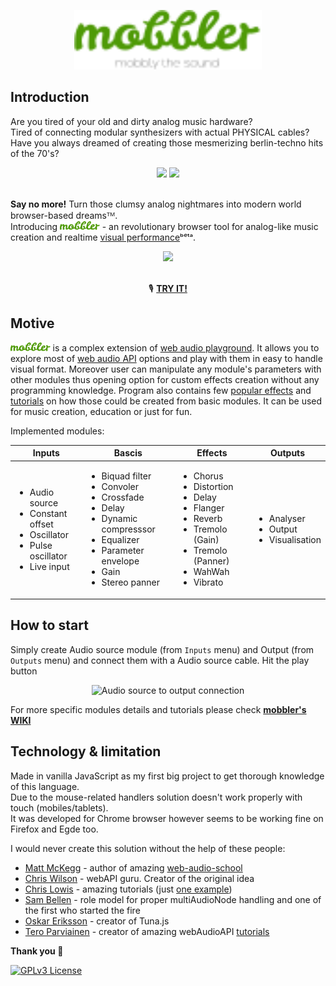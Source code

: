 <p align="center">
<a href="https://mobbler.js.org"><img src="/img/mobbler_animated.svg" width="300px" /></a>
</p>

## Introduction

Are you tired of your old and dirty analog music hardware? <br>
Tired of connecting modular synthesizers with actual PHYSICAL cables? <br>
Have you always dreamed of creating those mesmerizing berlin-techno hits of the 70's?<br>
<div align="center">
 <img src="https://i.imgur.com/uripicq.jpg" height="250px"/>

 <img src="https://user-images.githubusercontent.com/1651451/142727918-165abe31-0d78-4c62-9a68-370ad509c238.png" height="250px"/>
</div>
<br/>

**Say no more!** Turn those clumsy analog nightmares into modern world browser-based dreamsᵀᴹ.<br>
Introducing <a href="https://mobbler.js.org"><img src="/img/mobbler_word.svg" height="14px"/></a> - an revolutionary browser tool for analog-like music creation and realtime [visual performance](https://en.wikipedia.org/wiki/VJing)ᵇᵉᵗᵃ.
<div align="center">
<img src="https://user-images.githubusercontent.com/1651451/142727254-c605e95b-abd8-4084-aa79-d2510d038e0b.png" height="300px" />
</div>
<BR>
<div align="center">
 
 🎙️ <b>[TRY IT!](https://mobbler.js.org)</b>

</div>

## Motive
<a href="https://mobbler.js.org"><img src="/img/mobbler_word.svg" height="14px"/></a> is a complex extension of [web audio playground](https://github.com/cwilso/WebAudio). It allows you to explore most of [web audio API](https://www.w3.org/TR/webaudio/) options and play with them in easy to handle visual format. Moreover user can manipulate any module's parameters with other modules thus opening option for custom effects creation without any programming knowledge. Program also contains few [popular effects](https://github.com/Megaemce/mobbler/wiki/Effects) and [tutorials](https://github.com/Megaemce/mobbler/wiki/Tutorials) on how those could be created from basic modules. It can be used for music creation, education or just for fun. 

Implemented modules:
<table>
<thead>
  <tr>
    <th>Inputs</th>
    <th>Bascis</th>
    <th>Effects</th>
    <th>Outputs</th>
  </tr>
</thead>
<tbody>
  <tr>
    <td>
     <ul>
      <li>Audio source</li>
      <li>Constant offset</li>
      <li>Oscillator</li>
      <li>Pulse oscillator</li>
      <li>Live input</li>
     </ul>
   </td>
    <td>
     <ul>
      <li>Biquad filter</li>
      <li>Convoler</li>
      <li>Crossfade</li>
      <li>Delay</li>
      <li>Dynamic compresssor</li>
      <li>Equalizer</li>
      <li>Parameter envelope</li>
      <li>Gain</li>
      <li>Stereo panner</li>
     </ul>
   </td>
    <td>
     <ul>
      <li>Chorus</li>
      <li>Distortion</li>
      <li>Delay</li>
      <li>Flanger</li>
      <li>Reverb</li>
      <li>Tremolo (Gain)</li>
      <li>Tremolo (Panner)</li>
      <li>WahWah</li>
      <li>Vibrato</li>
     </ul>   
   </td>
       <td>
     <ul>
      <li>Analyser</li>
      <li>Output</li>
      <li>Visualisation</li>
     </ul>   
   </td>
  </tr>
</tbody>
</table>


## How to start
Simply create Audio source module (from `Inputs` menu) and Output (from `Outputs` menu) and connect them with a Audio source cable. Hit the play button 

<div align="center">
 
![Audio source to output connection](https://user-images.githubusercontent.com/1651451/144228280-6568e761-79db-43ba-b518-28597ff0b8c8.png)
 </div>

For more specific modules details and tutorials please check **[mobbler's WIKI](https://github.com/Megaemce/mobbler/wiki)**

## Technology & limitation
Made in vanilla JavaScript as my first big project to get thorough knowledge of this language.<br>
Due to the mouse-related handlers solution doesn't work properly with touch (mobiles/tablets). <br>
It was developed for Chrome browser however seems to be working fine on Firefox and Egde too.


I would never create this solution without the help of these people:
- [Matt McKegg](https://github.com/mmckegg) - author of amazing [web-audio-school](http://mmckegg.github.io/web-audio-school/)
- [Chris Wilson](https://github.com/cwilso) - webAPI guru. Creator of the original idea
- [Chris Lowis](https://github.com/chrislo) - amazing tutorials (just [one example](https://blog.chrislowis.co.uk/2013/06/17/synthesis-web-audio-api-envelopes.html))
- [Sam Bellen](https://github.com/Sambego) - role model for proper multiAudioNode handling and one of the first who started the fire
- [Oskar Eriksson](https://github.com/Theodeus) - creator of Tuna.js
- [Tero Parviainen](https://github.com/teropa) - creator of amazing webAudioAPI [tutorials](https://teropa.info/blog/2016/08/19/what-is-the-web-audio-api.html)
 
**Thank you 👋**

[![GPLv3 License](https://img.shields.io/badge/License-GPL%20v3-yellow.svg)](https://opensource.org/licenses/)

